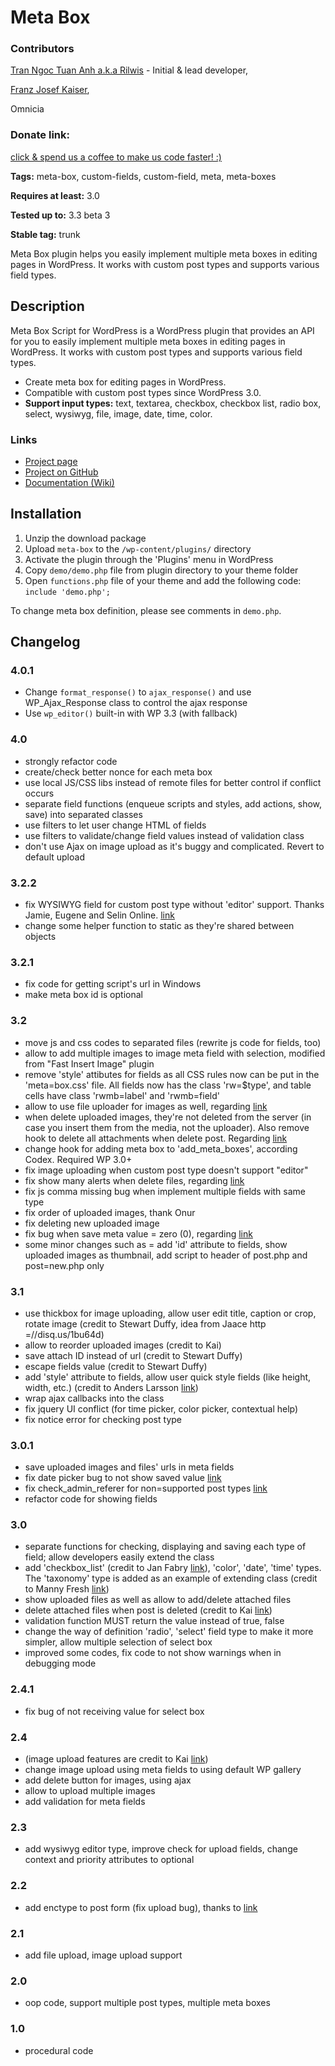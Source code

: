 Meta Box
=======================
### Contributors ###

[Tran Ngoc Tuan Anh a.k.a Rilwis](http://www.deluxeblogtips.com/) - Initial & lead developer,

[Franz Josef Kaiser](http://unserkaiser.com),

Omnicia

### Donate link: ###

[click & spend us a coffee to make us code faster! :)](http://goo.gl/EWjsD)

**Tags:** meta-box, custom-fields, custom-field, meta, meta-boxes

**Requires at least:** 3.0

**Tested up to:** 3.3 beta 3

**Stable tag:** trunk

Meta Box plugin helps you easily implement multiple meta boxes in editing pages in WordPress. It works with custom post types and supports various field types.

Description
--------------------------------------

Meta Box Script for WordPress is a WordPress plugin that provides an API for you to easily implement multiple meta boxes in editing pages in WordPress. It works with custom post types and supports various field types.

* Create meta box for editing pages in WordPress.
* Compatible with custom post types since WordPress 3.0.
* **Support input types:** text, textarea, checkbox, checkbox list, radio box, select, wysiwyg, file, image, date, time, color.

### Links ###
* [Project page](http://www.deluxeblogtips.com/meta-box-script-for-wordpress/)
* [Project on GitHub](https://github.com/rilwis/meta-box)
* [Documentation (Wiki)](https://github.com/rilwis/meta-box/wiki)

Installation
--------------------------------------

1. Unzip the download package
2. Upload `meta-box` to the `/wp-content/plugins/` directory
3. Activate the plugin through the 'Plugins' menu in WordPress
4. Copy `demo/demo.php` file from plugin directory to your theme folder
5. Open `functions.php` file of your theme and add the following code: `include 'demo.php';`

To change meta box definition, please see comments in `demo.php`.

Changelog
--------------------------------------

### 4.0.1 ###
* Change `format_response()` to `ajax_response()` and use WP_Ajax_Response class to control the ajax response
* Use `wp_editor()` built-in with WP 3.3 (with fallback)

### 4.0 ###
* strongly refactor code
* create/check better nonce for each meta box
* use local JS/CSS libs instead of remote files for better control if conflict occurs
* separate field functions (enqueue scripts and styles, add actions, show, save) into separated classes
* use filters to let user change HTML of fields
* use filters to validate/change field values instead of validation class
* don't use Ajax on image upload as it's buggy and complicated. Revert to default upload

### 3.2.2 ###
* fix WYSIWYG field for custom post type without 'editor' support. Thanks Jamie, Eugene and Selin Online. [link](http://disq.us/2hzgsk)
* change some helper function to static as they're shared between objects

### 3.2.1 ###
* fix code for getting script's url in Windows
* make meta box id is optional

### 3.2 ###
* move js and css codes to separated files (rewrite js code for fields, too)
* allow to add multiple images to image meta field with selection, modified from "Fast Insert Image" plugin
* remove 'style' attibutes for fields as all CSS rules now can be put in the 'meta=box.css' file. All fields now has the class 'rw=$type', and table cells have class 'rwmb=label' and 'rwmb=field'
* allow to use file uploader for images as well, regarding [link](http://disq.us/1k2lwf)
* when delete uploaded images, they're not deleted from the server (in case you insert them from the media, not the uploader). Also remove hook to delete all attachments when delete post. Regarding [link](http://disq.us/1nppyi)
* change hook for adding meta box to 'add_meta_boxes', according Codex. Required WP 3.0+
* fix image uploading when custom post type doesn't support "editor"
* fix show many alerts when delete files, regarding [link](http://disq.us/1lolgb)
* fix js comma missing bug when implement multiple fields with same type
* fix order of uploaded images, thank Onur
* fix deleting new uploaded image
* fix bug when save meta value = zero (0), regarding [link](http://disq.us/1tg008)
* some minor changes such as = add 'id' attribute to fields, show uploaded images as thumbnail, add script to header of post.php and post=new.php only

### 3.1 ###
* use thickbox for image uploading, allow user edit title, caption or crop, rotate image (credit to Stewart Duffy, idea from Jaace http =//disq.us/1bu64d)
* allow to reorder uploaded images (credit to Kai)
* save attach ID instead of url (credit to Stewart Duffy)
* escape fields value (credit to Stewart Duffy)
* add 'style' attribute to fields, allow user quick style fields (like height, width, etc.) (credit to Anders Larsson [link](http://disq.us/1eg4kp))
* wrap ajax callbacks into the class
* fix jquery UI conflict (for time picker, color picker, contextual help)
* fix notice error for checking post type

### 3.0.1 ###
* save uploaded images and files' urls in meta fields
* fix date picker bug to not show saved value [link](http://disq.us/1cg6mx)
* fix check_admin_referer for non=supported post types [link](http://goo.gl/B6cah)
* refactor code for showing fields

### 3.0 ###
* separate functions for checking, displaying and saving each type of field; allow developers easily extend the class
* add 'checkbox_list' (credit to Jan Fabry [link](http://goo.gl/9sDAx)), 'color', 'date', 'time' types. The 'taxonomy' type is added as an example of extending class (credit to Manny Fresh [link](http://goo.gl/goGfm))
* show uploaded files as well as allow to add/delete attached files
* delete attached files when post is deleted (credit to Kai [link](http://goo.gl/9gfvd))
* validation function MUST return the value instead of true, false
* change the way of definition 'radio', 'select' field type to make it more simpler, allow multiple selection of select box
* improved some codes, fix code to not show warnings when in debugging mode

### 2.4.1 ###
* fix bug of not receiving value for select box

### 2.4 ###
* (image upload features are credit to Kai [link](http://twitter.com/ungestaltbar))
* change image upload using meta fields to using default WP gallery
* add delete button for images, using ajax
* allow to upload multiple images
* add validation for meta fields

### 2.3 ###
* add wysiwyg editor type, improve check for upload fields, change context and priority attributes to optional

### 2.2 ###
* add enctype to post form (fix upload bug), thanks to [link](http://goo.gl/PWWNf)

### 2.1 ###
* add file upload, image upload support

### 2.0 ###
* oop code, support multiple post types, multiple meta boxes

### 1.0 ###
* procedural code